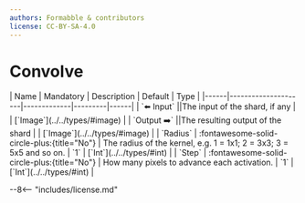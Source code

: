```yaml
---
authors: Formabble & contributors
license: CC-BY-SA-4.0
---
```



# Convolve

<div class="sh-parameters" markdown="1">
| Name | Mandatory | Description | Default | Type |
|------|---------------------|-------------|---------|------|
| `⬅️ Input` ||The input of the shard, if any | | [`Image`](../../types/#image) |
| `Output ➡️` ||The resulting output of the shard | | [`Image`](../../types/#image) |
| `Radius` | :fontawesome-solid-circle-plus:{title="No"}  | The radius of the kernel, e.g. 1 = 1x1; 2 = 3x3; 3 = 5x5 and so on. | `1` | [`Int`](../../types/#int) |
| `Step` | :fontawesome-solid-circle-plus:{title="No"}  | How many pixels to advance each activation. | `1` | [`Int`](../../types/#int) |

</div>



--8<-- "includes/license.md"

